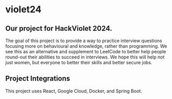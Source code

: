 # violet24

## Our project for HackViolet 2024.
The goal of this project is to provide a way to practice interview questions focusing more on behavioural and knowledge, rather than programming. We see this as an alternative and supplement to LeetCode to better help people round-out their abilities to succeed in interviews. We hope this will help not just women, but everyone to better their skills and better secure jobs. 

## Project Integrations
This project uses React, Google Cloud, Docker, and Spring Boot.
